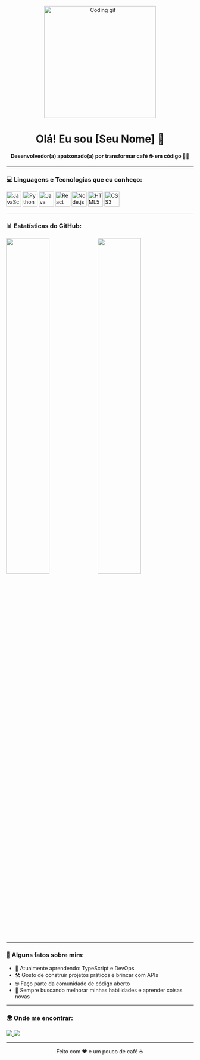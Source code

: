 <!-- Banner ou imagem animada -->
<p align="center">
  <img src="https://media.giphy.com/media/qgQUggAC3Pfv687qPC/giphy.gif" width="300" alt="Coding gif">
</p>

<h1 align="center">Olá! Eu sou [Seu Nome] 👋</h1>

<p align="center">
  <b>Desenvolvedor(a) apaixonado(a) por transformar café ☕ em código 👨‍💻</b>
</p>

---

### 💻 Linguagens e Tecnologias que eu conheço:

<p align="left">
  <img src="https://cdn.jsdelivr.net/gh/devicons/devicon/icons/javascript/javascript-original.svg" width="40" alt="JavaScript"/>
  <img src="https://cdn.jsdelivr.net/gh/devicons/devicon/icons/python/python-original.svg" width="40" alt="Python"/>
  <img src="https://cdn.jsdelivr.net/gh/devicons/devicon/icons/java/java-original.svg" width="40" alt="Java"/>
  <img src="https://cdn.jsdelivr.net/gh/devicons/devicon/icons/react/react-original.svg" width="40" alt="React"/>
  <img src="https://cdn.jsdelivr.net/gh/devicons/devicon/icons/nodejs/nodejs-original.svg" width="40" alt="Node.js"/>
  <img src="https://cdn.jsdelivr.net/gh/devicons/devicon/icons/html5/html5-original.svg" width="40" alt="HTML5"/>
  <img src="https://cdn.jsdelivr.net/gh/devicons/devicon/icons/css3/css3-original.svg" width="40" alt="CSS3"/>
</p>

---

### 📊 Estatísticas do GitHub:

<p align="left">
  <img src="https://github-readme-stats.vercel.app/api?username=seu-usuario&show_icons=true&theme=radical" width="48%" />
  <img src="https://github-readme-streak-stats.herokuapp.com/?user=seu-usuario&theme=radical" width="48%" />
</p>

---

### 🚀 Alguns fatos sobre mim:

- 🌱 Atualmente aprendendo: TypeScript e DevOps  
- 🛠️ Gosto de construir projetos práticos e brincar com APIs  
- 🤓 Faço parte da comunidade de código aberto  
- 🎯 Sempre buscando melhorar minhas habilidades e aprender coisas novas  

---

### 🌍 Onde me encontrar:

<p>
  <a href="https://www.linkedin.com/in/seu-usuario" target="_blank">
    <img src="https://img.shields.io/badge/-LinkedIn-0077B5?style=flat-square&logo=linkedin&logoColor=white" />
  </a>
  <a href="mailto:seuemail@gmail.com">
    <img src="https://img.shields.io/badge/-Email-D14836?style=flat-square&logo=gmail&logoColor=white" />
  </a>
</p>

---

<p align="center">
  Feito com ❤️ e um pouco de café ☕
</p>
